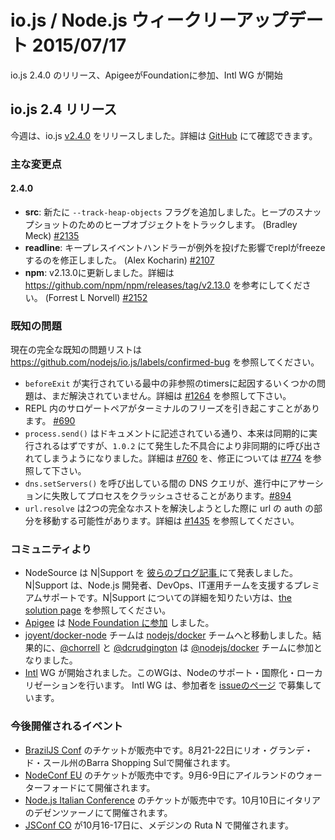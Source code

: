 <!--
### io.js and Node.js News — July 17th
io.js 2.4.0 is released, Apigee joined our foundation and Intl WG start.
-->

# io.js / Node.js ウィークリーアップデート 2015/07/17
io.js 2.4.0 のリリース、ApigeeがFoundationに参加、Intl WG が開始

<!--
### io.js 2.4 Release
-->

## io.js 2.4 リリース

<!--
This week we have one io.js release: [v2.4.0](https://iojs.org/dist/v2.4.0/), complete changelog from previous releases can be found [on GitHub](https://github.com/nodejs/io.js/blob/master/CHANGELOG.md).
-->

今週は、io.js [v2.4.0](https://iojs.org/dist/v2.4.0/) をリリースしました。詳細は [GitHub](https://github.com/nodejs/io.js/blob/master/CHANGELOG.md) にて確認できます。

<!--
### Notable Changes
-->

### 主な変更点

<!--
#### 2.4.0
-->

#### 2.4.0

<!--
* **src**: Added a new `--track-heap-objects` flag to track heap object allocations for heap snapshots (Bradley Meck) [#2135](https://github.com/nodejs/io.js/pull/2135).
* **readline**: Fixed a freeze that affected the repl if the keypress event handler threw (Alex Kocharin) [#2107](https://github.com/nodejs/io.js/pull/2107).
* **npm**: Upgraded to v2.13.0, release notes can be found in <https://github.com/npm/npm/releases/tag/v2.13.0> (Forrest L Norvell) [#2152](https://github.com/nodejs/io.js/pull/2152).
-->

* **src**: 新たに `--track-heap-objects` フラグを追加しました。ヒープのスナップショットのためのヒープオブジェクトをトラックします。 (Bradley Meck) [#2135](https://github.com/nodejs/io.js/pull/2135)
* **readline**: キープレスイベントハンドラーが例外を投げた影響でreplがfreezeするのを修正しました。 (Alex Kocharin) [#2107](https://github.com/nodejs/io.js/pull/2107)
* **npm**: v2.13.0に更新しました。詳細は <https://github.com/npm/npm/releases/tag/v2.13.0> を参考にしてください。 (Forrest L Norvell) [#2152](https://github.com/nodejs/io.js/pull/2152)

<!--
### Known issues
-->

### 既知の問題

<!--
See https://github.com/nodejs/io.js/labels/confirmed-bug for complete and current list of known issues.
-->

現在の完全な既知の問題リストは https://github.com/nodejs/io.js/labels/confirmed-bug を参照してください。

<!--
* Some problems with unreferenced timers running during `beforeExit` are still to be resolved. See [#1264](https://github.com/nodejs/io.js/issues/1264).
* Surrogate pair in REPL can freeze terminal. [#690](https://github.com/nodejs/io.js/issues/690)
* `process.send()` is not synchronous as the docs suggest, a regression introduced in 1.0.2, see [#760](https://github.com/nodejs/io.js/issues/760).
* Calling `dns.setServers()` while a DNS query is in progress can cause the process to crash on a failed assertion. [#894](https://github.com/nodejs/io.js/issues/894)
* `url.resolve` may transfer the auth portion of the url when resolving between two full hosts, see [#1435](https://github.com/nodejs/io.js/issues/1435).
-->

* `beforeExit` が実行されている最中の非参照のtimersに起因するいくつかの問題は、まだ解決されていません。詳細は [#1264](https://github.com/nodejs/io.js/issues/1264) を参照して下さい。
* REPL 内のサロゲートペアがターミナルのフリーズを引き起こすことがあります。 [#690](https://github.com/nodejs/io.js/issues/690)
* `process.send()` はドキュメントに記述されている通り、本来は同期的に実行されるはずですが、`1.0.2` にて発生した不具合により非同期的に呼び出されてしまうようになりました。詳細は [#760](https://github.com/nodejs/io.js/issues/760) を、修正については [#774](https://github.com/nodejs/io.js/issues/774) を参照して下さい。
* `dns.setServers()` を呼び出している間の DNS クエリが、進行中にアサーションに失敗してプロセスをクラッシュさせることがあります。[#894](https://github.com/nodejs/io.js/issues/894)
* `url.resolve` は2つの完全なホストを解決しようとした際に url の auth の部分を移動する可能性があります。詳細は [#1435](https://github.com/nodejs/io.js/issues/1435) を参照してください。

<!--
### Community Updates
-->

### コミュニティより

<!--
* NodeSource announces N|Support on [their blog post](https://nodesource.com/blog/nodesource-announces-nsupport). N|Support is a premium support offering for Node.js developers, DevOps and IT operations teams. To learn more about N|Support offerings, check out [the solution page](https://nodesource.com/products/nsupport).
* [Apigee](https://apigee.com/) is [added to the Node Foundation](https://github.com/nodejs/nodejs.org/pull/151)
* [joyent/docker-node](https://github.com/joyent/docker-node) team is moved to [nodejs/docker](https://github.com/nodejs/docker-iojs) team. As a result, [@chorrell](https://github.com/chorrell) and [@dcrudgington](https://github.com/dcrudgington) joined [@nodejs/docker](https://github.com/orgs/nodejs/teams/docker) team.
* [Intl](https://github.com/nodejs/intl) WG is launched. They are dedicated to support and improvement of Internationalization and Localization in Node. Intl WG calls for participants in [their issue](https://github.com/nodejs/Intl/issues/5).
-->

* NodeSource は N|Support を [彼らのブログ記事 ](https://nodesource.com/blog/nodesource-announces-nsupport) にて発表しました。 N|Support は、Node.js 開発者、DevOps、IT運用チームを支援するプレミアムサポートです。N|Support についての詳細を知りたい方は、[the solution page](https://nodesource.com/products/nsupport) を参照してください。
* [Apigee](https://apigee.com/) は [Node Foundation に参加](https://github.com/nodejs/nodejs.org/pull/151) しました。
* [joyent/docker-node](https://github.com/joyent/docker-node) チームは [nodejs/docker](https://github.com/nodejs/docker-iojs) チームへと移動しました。結果的に、[@chorrell](https://github.com/chorrell) と [@dcrudgington](https://github.com/dcrudgington) は [@nodejs/docker](https://github.com/orgs/nodejs/teams/docker) チームに参加となりました。
* [Intl](https://github.com/nodejs/intl) WG が開始されました。このWGは、Nodeのサポート・国際化・ローカリゼーションを行います。 Intl WG は、参加者を [issueのページ](https://github.com/nodejs/Intl/issues/5) で募集しています。

<!--
### Upcoming Events
-->

### 今後開催されるイベント

<!--
* [BrazilJS Conf](http://braziljs.com.br/) tickets are on sale, August 21st - 22nd at Shopping Center BarraShoppingSul
* [NodeConf EU](http://nodeconf.eu/) tickets are on sale, September 6th - 9th at Waterford, Ireland
* [Node.js Italian Conference](http://nodejsconf.it/) tickets are on sale, October 10th at Desenzano - Brescia, Italy
* [JSConf CO](http://www.jsconf.co/), October 16th - 17th at Ruta N, Medellin
-->

* [BrazilJS Conf](http://braziljs.com.br/) のチケットが販売中です。8月21-22日にリオ・グランデ・ド・スール州のBarra Shopping Sulで開催されます。
* [NodeConf EU](http://nodeconf.eu/) のチケットが販売中です。9月6-9日にアイルランドのウォーターフォードにて開催されます。
* [Node.js Italian Conference](http://nodejsconf.it/) のチケットが販売中です。10月10日にイタリアのデゼンツァーノにて開催されます。
* [JSConf CO](http://www.jsconf.co/) が10月16-17日に、メデジンの Ruta N で開催されます。
